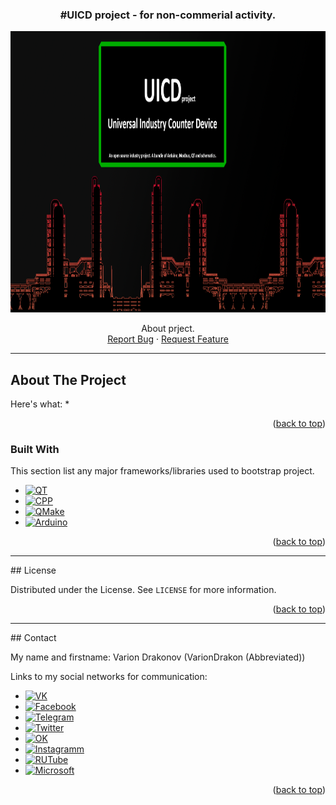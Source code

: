 <!-- HEADER PROJECT -->
<div id="header" align="center">
<h3>#UICD project - for non-commerial activity. </h3>
  <img src="resources/img/preview.png" width="1200" height="450"/>

  <p align="center">
   About prject.
    <br/>
    <a href="https://github.com/VarionDrakon/UICD/issues">Report Bug</a> · <a href="https://github.com/VarionDrakon/UICD/issues">Request Feature</a>
  </p>
</div>
<hr>

<!-- ABOUT THE PROJECT -->
## About The Project

Here's what:
* 


<p align="right">(<a href="#readme-top">back to top</a>)</p>

### Built With

This section list any major frameworks/libraries used to bootstrap project.

* [![QT][QT]][QT-url]
* [![CPP][CPP]][CPP-url]
* [![QMake][QMake]][QMake-url]
* [![Arduino][Arduino]][Arduino-url]

<p align="right">(<a href="#readme-top">back to top</a>)</p>

<!-- LICENSE -->
<hr>
## License

Distributed under the License. See `LICENSE` for more information.

<p align="right">(<a href="#readme-top">back to top</a>)</p>

<!-- CONTACT -->
<hr>
## Contact

My name and firstname:
Varion Drakonov (VarionDrakon (Abbreviated)) 

Links to my social networks for communication:

* [![VK][VK]][VK-url]
* [![Facebook][Facebook]][Facebook-url]
* [![Telegram][Telegram]][Telegram-url]
* [![Twitter][Twitter]][Twitter-url]
* [![OK][OK]][OK-url]
* [![Instagramm][Instagramm]][Instagramm-url]
* [![RUTube][RUTube]][RUTube-url]
* [![Microsoft][Microsoft]][Microsoft-url]
<p align="right">(<a href="#readme-top">back to top</a>)</p>

[forks-shield]: https://img.shields.io/github/forks/VarionDrakon/UICD?style=for-the-badge
[forks-url]: https://github.com/VarionDrakon/LauncherGame/network/members

[stars-shield]: https://img.shields.io/github/stars/VarionDrakon/UICD?style=for-the-badge 
[stars-url]: https://github.com/VarionDrakon/LauncherGame/stargazers

[Watch-shield]: https://img.shields.io/github/watchers/VarionDrakon/UICD?style=for-the-badge
[Watch-url]: https://github.com/VarionDrakon/LauncherGame/watchers

[issues-shield]: https://img.shields.io/github/issues-raw/VarionDrakon/UICD?style=for-the-badge
[issues-url]: https://github.com/VarionDrakon/LauncherGame?/issues

[license-shield]: https://img.shields.io/github/license/VarionDrakon/UICD?style=for-the-badge 
[license-url]: https://github.com/VarionDrakon/LauncherGame/blob/main/LICENSE

[CPP]: https://img.shields.io/badge/C%2B%2B-00599C?style=for-the-badge&logo=c%2B%2B&logoColor=white
[CPP-url]: https://devdocs.io/cpp/

[Arduino]: https://img.shields.io/badge/Arduino-00979D?style=for-the-badge&logo=Arduino&logoColor=white
[Arduino-url]: https://docs.arduino.cc/

[QT]: https://img.shields.io/badge/Qt-41CD52?style=for-the-badge&logo=qt&logoColor=white
[QT-url]: https://doc.qt.io/

[QMake]: https://img.shields.io/badge/Qt-qmake-green.svg?style=for-the-badge&logo=qt&logoColor=white
[QMake-url]: https://doc.qt.io/qt-6/qmake-manual.html


[VK]: https://img.shields.io/badge/VK-4C75A3?style=for-the-badge&logo=vk&logoColor=white
[VK-url]: https://vk.com/varion.drakonov

[RUTube]: https://img.shields.io/badge/RUTube-00001a?style=for-the-badge&logo=PeerTube&logoColor=white
[RUTube-url]: https://rutube.ru/channel/28612463/

[Instagramm]: https://img.shields.io/badge/Instagramm-C13584?style=for-the-badge&logo=Instagram&logoColor=white
[Instagramm-url]: https://www.instagram.com/varion.drakonov

[Telegram]: https://img.shields.io/badge/Telegram-27A7E7?style=for-the-badge&logo=Telegram&logoColor=white
[Telegram-url]: https://t.me/VarionDrakon

[Facebook]: https://img.shields.io/badge/Facebook-3b5998?style=for-the-badge&logo=Facebook&logoColor=white
[Facebook-url]: https://web.facebook.com/varion.drakonov

[OK]: https://img.shields.io/badge/OkRu-ed812b?style=for-the-badge&logo=Odnoklassniki&logoColor=white
[OK-url]: https://ok.ru/varion.drakon

[Twitter]: https://img.shields.io/badge/Twitter-1D9BF0?style=for-the-badge&logo=Twitter&logoColor=white
[Twitter-url]: https://twitter.com/varion_drakonov

[Microsoft]: https://img.shields.io/badge/Microsoft-737373?style=for-the-badge&logo=Microsoft&logoColor=white
[Microsoft-url]: https://learn.microsoft.com/en-us/users/variondrakonov/
